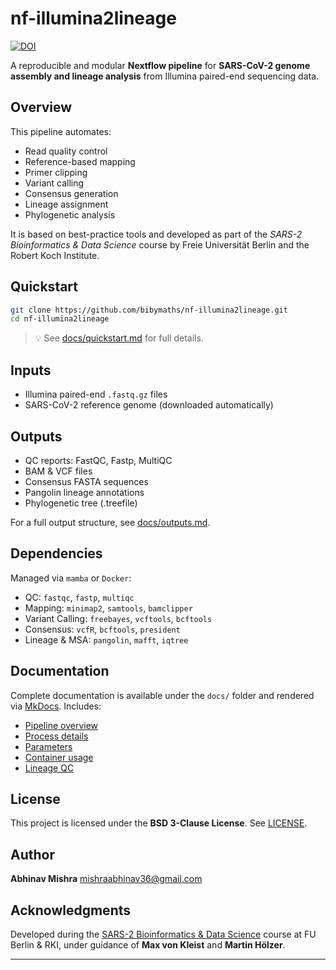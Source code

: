 # nf-illumina2lineage  

[![DOI](https://zenodo.org/badge/DOI/10.5281/zenodo.15376065.svg)](https://doi.org/10.5281/zenodo.15376065)

A reproducible and modular **Nextflow pipeline** for **SARS-CoV-2 genome assembly and lineage analysis** from Illumina paired-end sequencing data.

## Overview

This pipeline automates:
- Read quality control
- Reference-based mapping
- Primer clipping
- Variant calling
- Consensus generation
- Lineage assignment
- Phylogenetic analysis

It is based on best-practice tools and developed as part of the *SARS-2 Bioinformatics & Data Science* course by Freie Universität Berlin and the Robert Koch Institute.

## Quickstart

```bash
git clone https://github.com/bibymaths/nf-illumina2lineage.git
cd nf-illumina2lineage
````

> 💡 See [docs/quickstart.md](docs/quickstart.md) for full details.

## Inputs

* Illumina paired-end `.fastq.gz` files
* SARS-CoV-2 reference genome (downloaded automatically)

## Outputs

* QC reports: FastQC, Fastp, MultiQC
* BAM & VCF files
* Consensus FASTA sequences
* Pangolin lineage annotations
* Phylogenetic tree (.treefile)

For a full output structure, see [docs/outputs.md](docs/outputs.md).

## Dependencies

Managed via `mamba` or `Docker`:

* QC: `fastqc`, `fastp`, `multiqc`
* Mapping: `minimap2`, `samtools`, `bamclipper`
* Variant Calling: `freebayes`, `vcftools`, `bcftools`
* Consensus: `vcfR`, `bcftools`, `president`
* Lineage & MSA: `pangolin`, `mafft`, `iqtree`

## Documentation

Complete documentation is available under the `docs/` folder and rendered via [MkDocs](https://www.mkdocs.org/). Includes:

* [Pipeline overview](docs/workflow.md)
* [Process details](docs/processes.md)
* [Parameters](docs/parameters.md)
* [Container usage](docs/containers.md)
* [Lineage QC](docs/lineage_qc.md)

## License

This project is licensed under the **BSD 3-Clause License**. See [LICENSE](LICENSE).

## Author

**Abhinav Mishra**
[mishraabhinav36@gmail.com](mailto:mishraabhinav36@gmail.com)

## Acknowledgments

Developed during the [SARS-2 Bioinformatics & Data Science](https://github.com/rki-mf1/2023-SC2-Data-Science) course at FU Berlin & RKI, under guidance of **Max von Kleist** and **Martin Hölzer**.

---
